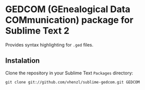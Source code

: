 # GEDCOM (GEnealogical Data COMmunication) package for Sublime Text 2 

Provides syntax highlighting for `.ged` files.

## Instalation

Clone the repository in your Sublime Text `Packages` directory:

    git clone git://github.com/vhenzl/sublime-gedcom.git GEDCOM